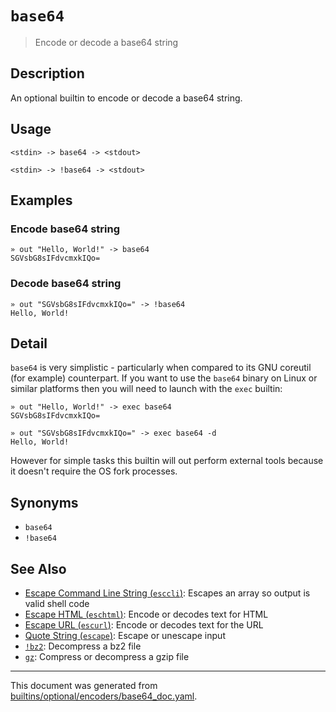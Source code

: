 # `base64` 

> Encode or decode a base64 string

## Description

An optional builtin to encode or decode a base64 string.

## Usage

```
<stdin> -> base64 -> <stdout>

<stdin> -> !base64 -> <stdout>
```

## Examples

### Encode base64 string

```
» out "Hello, World!" -> base64
SGVsbG8sIFdvcmxkIQo=
```

### Decode base64 string

```
» out "SGVsbG8sIFdvcmxkIQo=" -> !base64
Hello, World!
```

## Detail

`base64` is very simplistic - particularly when compared to its GNU coreutil
(for example) counterpart. If you want to use the `base64` binary on Linux
or similar platforms then you will need to launch with the `exec` builtin:

```
» out "Hello, World!" -> exec base64
SGVsbG8sIFdvcmxkIQo=

» out "SGVsbG8sIFdvcmxkIQo=" -> exec base64 -d
Hello, World!
```

However for simple tasks this builtin will out perform external tools because
it doesn't require the OS fork processes.

## Synonyms

* `base64`
* `!base64`


## See Also

* [Escape Command Line String (`esccli`)](../commands/esccli.md):
  Escapes an array so output is valid shell code
* [Escape HTML (`eschtml`)](../commands/eschtml.md):
  Encode or decodes text for HTML
* [Escape URL (`escurl`)](../commands/escurl.md):
  Encode or decodes text for the URL
* [Quote String (`escape`)](../commands/escape.md):
  Escape or unescape input
* [`!bz2`](../optional/bz2.md):
  Decompress a bz2 file
* [`gz`](../optional/gz.md):
  Compress or decompress a gzip file

<hr/>

This document was generated from [builtins/optional/encoders/base64_doc.yaml](https://github.com/lmorg/murex/blob/master/builtins/optional/encoders/base64_doc.yaml).